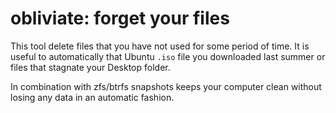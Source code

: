 # obliviate: forget your files

This tool delete files that you have not used for some period of time.  It is
useful to automatically that Ubuntu `.iso` file you downloaded last summer or
files that stagnate your Desktop folder.

In combination with zfs/btrfs snapshots keeps your computer clean without
losing any data in an automatic fashion.


